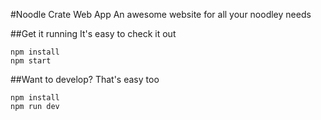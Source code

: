 #Noodle Crate Web App
An awesome website for all your noodley needs

##Get it running
It's easy to check it out
```
npm install
npm start
```

##Want to develop?
That's easy too
```
npm install
npm run dev
```

